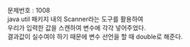 문제번호 : 1008\
java util 패키지 내의 Scanner라는 도구를 활용하여\
우리가 입력한 값을 스캔하여 변수에 각각 넣어주었다.\
결과값이 실수여야 하기 때문에 변수 선언을 할 때 double로 해준다.

